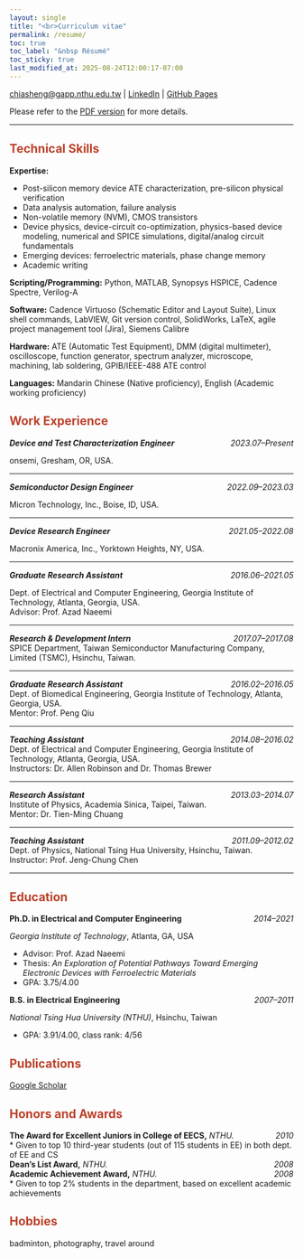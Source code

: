 ```yaml
---
layout: single
title: "<br>Curriculum vitae"
permalink: /resume/
toc: true
toc_label: "&nbsp Résumé"
toc_sticky: true
last_modified_at: 2025-08-24T12:00:17-07:00
---
```


<div id="webaddress">
<i class="far fa-envelope"></i> <a href="mailto:chiasheng@gapp.nthu.edu.tw">chiasheng@gapp.nthu.edu.tw</a>
|
<i class="fab fa-linkedin"></i> <a href="https://www.linkedin.com/in/chiasheng/">LinkedIn</a>
|
<i class="fab fa-github"></i> <a href="http://github.com/cshsu">GitHub Pages</a>
</div>

Please refer to the [PDF version](https://drive.google.com/file/d/1uzoWJRVh1aEyBSBZm883wKJ3YbEM-2y9/view?usp=sharing) for more details.

<hr style="height:2px;border-width:0;color:gray;background-color:gray">

[//]: # (This is a comment using the reference link hack.)

## <span style="color:#bc412b;">Technical Skills</span>

**Expertise:**
+ Post-silicon memory device ATE characterization, pre-silicon physical verification
+ Data analysis automation, failure analysis
+ Non-volatile memory (NVM), CMOS transistors
+ Device physics, device-circuit co-optimization, physics-based device modeling, numerical and SPICE simulations, digital/analog circuit fundamentals
+ Emerging devices: ferroelectric materials, phase change memory
+ Academic writing

**Scripting/Programming:** Python, MATLAB, Synopsys HSPICE, Cadence Spectre, Verilog-A

**Software:** Cadence Virtuoso (Schematic Editor and Layout Suite), Linux shell commands, LabVIEW, Git version control, SolidWorks, LaTeX, agile project management tool (Jira), Siemens Calibre

**Hardware:** ATE (Automatic Test Equipment), DMM (digital multimeter), oscilloscope, function generator, spectrum analyzer, microscope, machining, lab soldering, GPIB/IEEE-488 ATE control

**Languages:** Mandarin Chinese (Native proficiency), English (Academic working proficiency)

## <span style="color:#bc412b;">Work Experience</span>

<div style="text-align:left; font-size: 1em;">
  <b><i>Device and Test Characterization Engineer</i></b>
    <span style="float:right;">
      <i>2023.07–Present</i>
    </span>
</div>

onsemi, Gresham, OR, USA.

<hr style="height:2px;border-width:0;color:gray;background-color:gray;">

<div style="text-align:left; font-size: 1em;">
  <b><i>Semiconductor Design Engineer</i></b>
    <span style="float:right;">
      <i>2022.09–2023.03</i>
    </span>
</div>

Micron Technology, Inc., Boise, ID, USA.

<hr style="height:2px;border-width:0;color:gray;background-color:gray;">

<div style="text-align:left; font-size: 1em;">
  <b><i>Device Research Engineer</i></b>
    <span style="float:right;">
      <i>2021.05–2022.08</i>
    </span>
</div>

Macronix America, Inc., Yorktown Heights, NY, USA.

<hr style="height:2px;border-width:0;color:gray;background-color:gray;">

<div style="text-align:left; font-size: 1em;">
  <b><i>Graduate Research Assistant</i></b>
    <span style="float:right;">
      <i>2016.06–2021.05</i>
    </span>
</div>

Dept. of Electrical and Computer Engineering, Georgia Institute of Technology, Atlanta, Georgia, USA.<br> Advisor: Prof. Azad Naeemi

<hr style="height:2px;border-width:0;color:gray;background-color:gray;">

<div style="text-align:left;">
  <b><i>Research & Development Intern</i></b>
      <span style="float:right;">
        <i>2017.07–2017.08</i>
      </span>
</div>
SPICE Department, Taiwan Semiconductor Manufacturing Company, Limited (TSMC), Hsinchu, Taiwan.

<hr style="height:2px;border-width:0;color:gray;background-color:gray;">

<div style="text-align:left;">
  <b><i>Graduate Research Assistant</i></b>
        <span style="float:right;">
          <i>2016.02–2016.05</i>
        </span>
</div>
Dept. of Biomedical Engineering, Georgia Institute of Technology, Atlanta, Georgia, USA.<br>
Mentor: Prof. Peng Qiu

<hr style="height:2px;border-width:0;color:gray;background-color:gray">

<div style="text-align:left;">
  <b><i>Teaching Assistant</i></b>
        <span style="float:right;">
          <i>2014.08–2016.02</i>
        </span>
</div>
Dept. of Electrical and Computer Engineering, Georgia Institute of Technology, Atlanta, Georgia, USA.<br> Instructors: Dr. Allen Robinson and Dr. Thomas Brewer

<hr style="height:2px;border-width:0;color:gray;background-color:gray">
<div style="text-align:left;">
  <b><i>Research Assistant</i></b>
        <span style="float:right;">
          <i>2013.03–2014.07</i>
        </span>
</div>
Institute of Physics, Academia Sinica, Taipei, Taiwan.<br>
Mentor: Dr. Tien-Ming Chuang

<hr style="height:2px;border-width:0;color:gray;background-color:gray">

<div style="text-align:left;">
  <b><i>Teaching Assistant</i></b>
        <span style="float:right;">
          <i>2011.09–2012.02</i>
        </span>
</div>
Dept. of Physics, National Tsing Hua University, Hsinchu, Taiwan.<br>
Instructor: Prof. Jeng-Chung Chen

<hr style="height:2px;border-width:0;color:gray;background-color:gray">


## <span style="color:#bc412b;">Education</span>
<div style="text-align:left;">
  <b>Ph.D. in Electrical and Computer Engineering</b>
    <span style="float:right;">
      <i>2014–2021</i>
    </span>
</div>

*Georgia Institute of Technology*, Atlanta, GA, USA
+ Advisor: Prof. Azad Naeemi
+ Thesis: *An Exploration of Potential Pathways Toward Emerging Electronic Devices with Ferroelectric Materials*
+ GPA: 3.75/4.00

<div style="text-align:left;">
  <b>B.S. in Electrical Engineering</b>
    <span style="float:right;">
      <i>2007–2011</i>
    </span>
</div>

*National Tsing Hua University (NTHU)*, Hsinchu, Taiwan
+ GPA: 3.91/4.00, class rank: 4/56


## <span style="color:#bc412b;">Publications</span>
[Google Scholar](https://scholar.google.com/citations?user=Oz2aBZUAAAAJ&hl=en)

## <span style="color:#bc412b;">Honors and Awards</span>

<div style="text-align:left;">
  <b>The Award for Excellent Juniors in College of EECS,</b> <i>NTHU.</i>
        <span style="float:right;">
          <i>2010</i>
        </span>
</div>
* Given to top 10 third-year students (out of 115 students in EE) in both dept. of EE and CS 

<div style="text-align:left;">
  <b>Dean’s List Award,</b> <i>NTHU.</i>
        <span style="float:right;">
          <i>2008</i>
        </span>
</div>

<div style="text-align:left;">
  <b>Academic Achievement Award,</b> <i>NTHU.</i>
        <span style="float:right;">
          <i>2008</i>
        </span>
</div>
* Given to top 2% students in the department, based on excellent academic achievements 

## <span style="color:#bc412b;">Hobbies</span>

badminton, photography, travel around
